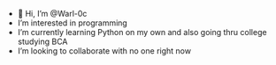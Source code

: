 - 👋 Hi, I’m @Warl-0c
- I’m interested in programming 
- I’m currently learning Python on my own and also going thru college studying BCA 
- I’m looking to collaborate with no one right now


<!---
Warl-0c/Warl-0c is a ✨ special ✨ repository because its `README.md` (this file) appears on your GitHub profile.
You can click the Preview link to take a look at your changes.
--->
